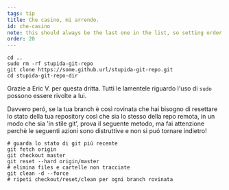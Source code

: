 ```yaml
---
tags: tip
title: Che casino, mi arrendo.
id: che-casino
note: this should always be the last one in the list, so setting order to 20 so I don't have to re-name/re-order it
order: 20
---
```


```git
cd ..
sudo rm -rf stupida-git-repo
git clone https://some.github.url/stupida-git-repo.git
cd stupida-git-repo-dir
```

Grazie a Eric V. per questa dritta. Tutti le lamentele riguardo l'uso di `sudo` possono essere rivolte a lui.

Davvero peró, se la tua branch è così rovinata che hai bisogno di resettare lo stato della tua repository così che sia lo stesso della repo remota, in un modo che sia 'in stile git', prova il seguente metodo, ma fai attenzione perchè le seguenti azioni sono distruttive e non si puó tornare indietro!

```git
# guarda lo stato di git piú recente
git fetch origin
git checkout master
git reset --hard origin/master
# elimina files e cartelle non tracciate
git clean -d --force
# ripeti checkout/reset/clean per ogni branch rovinata
```
